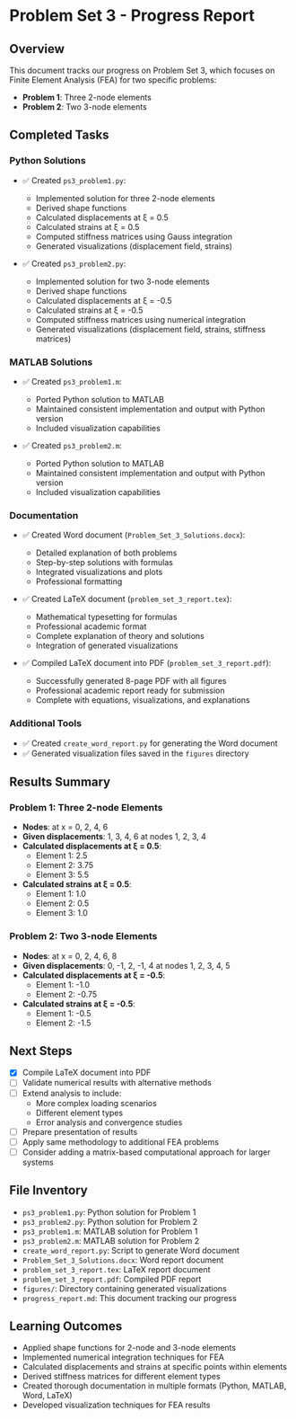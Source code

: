 # Problem Set 3 - Progress Report

## Overview

This document tracks our progress on Problem Set 3, which focuses on Finite Element Analysis (FEA) for two specific problems:

- **Problem 1**: Three 2-node elements
- **Problem 2**: Two 3-node elements

## Completed Tasks

### Python Solutions

- ✅ Created `ps3_problem1.py`:
  - Implemented solution for three 2-node elements
  - Derived shape functions
  - Calculated displacements at ξ = 0.5
  - Calculated strains at ξ = 0.5
  - Computed stiffness matrices using Gauss integration
  - Generated visualizations (displacement field, strains)

- ✅ Created `ps3_problem2.py`:
  - Implemented solution for two 3-node elements
  - Derived shape functions
  - Calculated displacements at ξ = -0.5
  - Calculated strains at ξ = -0.5
  - Computed stiffness matrices using numerical integration
  - Generated visualizations (displacement field, strains, stiffness matrices)

### MATLAB Solutions

- ✅ Created `ps3_problem1.m`:
  - Ported Python solution to MATLAB
  - Maintained consistent implementation and output with Python version
  - Included visualization capabilities

- ✅ Created `ps3_problem2.m`:
  - Ported Python solution to MATLAB
  - Maintained consistent implementation and output with Python version
  - Included visualization capabilities

### Documentation

- ✅ Created Word document (`Problem_Set_3_Solutions.docx`):
  - Detailed explanation of both problems
  - Step-by-step solutions with formulas
  - Integrated visualizations and plots
  - Professional formatting

- ✅ Created LaTeX document (`problem_set_3_report.tex`):
  - Mathematical typesetting for formulas
  - Professional academic format
  - Complete explanation of theory and solutions
  - Integration of generated visualizations

- ✅ Compiled LaTeX document into PDF (`problem_set_3_report.pdf`):
  - Successfully generated 8-page PDF with all figures
  - Professional academic report ready for submission
  - Complete with equations, visualizations, and explanations

### Additional Tools

- ✅ Created `create_word_report.py` for generating the Word document
- ✅ Generated visualization files saved in the `figures` directory

## Results Summary

### Problem 1: Three 2-node Elements

- **Nodes**: at x = 0, 2, 4, 6
- **Given displacements**: 1, 3, 4, 6 at nodes 1, 2, 3, 4
- **Calculated displacements at ξ = 0.5**:
  - Element 1: 2.5
  - Element 2: 3.75
  - Element 3: 5.5
- **Calculated strains at ξ = 0.5**:
  - Element 1: 1.0
  - Element 2: 0.5
  - Element 3: 1.0

### Problem 2: Two 3-node Elements

- **Nodes**: at x = 0, 2, 4, 6, 8
- **Given displacements**: 0, -1, 2, -1, 4 at nodes 1, 2, 3, 4, 5
- **Calculated displacements at ξ = -0.5**:
  - Element 1: -1.0
  - Element 2: -0.75
- **Calculated strains at ξ = -0.5**:
  - Element 1: -0.5
  - Element 2: -1.5

## Next Steps

- [x] Compile LaTeX document into PDF
- [ ] Validate numerical results with alternative methods
- [ ] Extend analysis to include:
  - More complex loading scenarios
  - Different element types
  - Error analysis and convergence studies
- [ ] Prepare presentation of results
- [ ] Apply same methodology to additional FEA problems
- [ ] Consider adding a matrix-based computational approach for larger systems

## File Inventory

- `ps3_problem1.py`: Python solution for Problem 1
- `ps3_problem2.py`: Python solution for Problem 2
- `ps3_problem1.m`: MATLAB solution for Problem 1
- `ps3_problem2.m`: MATLAB solution for Problem 2
- `create_word_report.py`: Script to generate Word document
- `Problem_Set_3_Solutions.docx`: Word report document
- `problem_set_3_report.tex`: LaTeX report document
- `problem_set_3_report.pdf`: Compiled PDF report
- `figures/`: Directory containing generated visualizations
- `progress_report.md`: This document tracking our progress

## Learning Outcomes

- Applied shape functions for 2-node and 3-node elements
- Implemented numerical integration techniques for FEA
- Calculated displacements and strains at specific points within elements
- Derived stiffness matrices for different element types
- Created thorough documentation in multiple formats (Python, MATLAB, Word, LaTeX)
- Developed visualization techniques for FEA results
